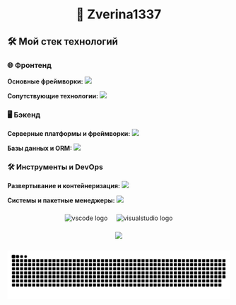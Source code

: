 <h1 align="center">🐉 Zverina1337 </h1>

## 🛠️ Мой стек технологий

### 🌐 Фронтенд
**Основные фреймворки:**
<img src="https://skillicons.dev/icons?i=react,vue,nextjs,nuxtjs,tailwind,sass," />

**Сопутствующие технологии:**
<img src="https://skillicons.dev/icons?i=js,ts,redux,pinia,vite,webpack,threejs," />

### 🖥️ Бэкенд
**Серверные платформы и фреймворки:**
<img src="https://skillicons.dev/icons?i=nodejs,express,nestjs,php,laravel," />

**Базы данных и ORM:**
<img src="https://skillicons.dev/icons?i=postgres,mongodb,mysql,sqlite,prisma,sequelize,graphql,firebase," />

### 🛠️ Инструменты и DevOps
**Развертывание и контейнеризация:**
<img src="https://skillicons.dev/icons?i=docker,vercel,gitlab,github," />

**Системы и пакетные менеджеры:**
<img src="https://skillicons.dev/icons?i=git,linux,ubuntu,npm,pnpm,gulp,postman,figma," />

###

<div align="center">
  <img src="https://skillicons.dev/icons?i=vscode" height="40" alt="vscode logo"  />
  <img width="12" />
  <img src="https://skillicons.dev/icons?i=visualstudio" height="40" alt="visualstudio logo"  />
</div>

###

<p align="center">
  <img src="https://github-profile-trophy.vercel.app/?username=Zverina1337&theme=radical&no-frame=true&no-bg=true&margin-w=4">
</p>

###

<p align="center">
  <picture>
    <source media="(prefers-color-scheme: dark)" srcset="https://raw.githubusercontent.com/Flowseal/Flowseal/refs/heads/output/github-contribution-grid-snake-dark.svg" />
    <source media="(prefers-color-scheme: light)" srcset="https://raw.githubusercontent.com/Flowseal/Flowseal/refs/heads/output/github-contribution-grid-snake.svg" />
    <img alt="github-snake" src="https://raw.githubusercontent.com/Flowseal/Flowseal/refs/heads/output/github-contribution-grid-snake.svg" />
  </picture>
</p>
